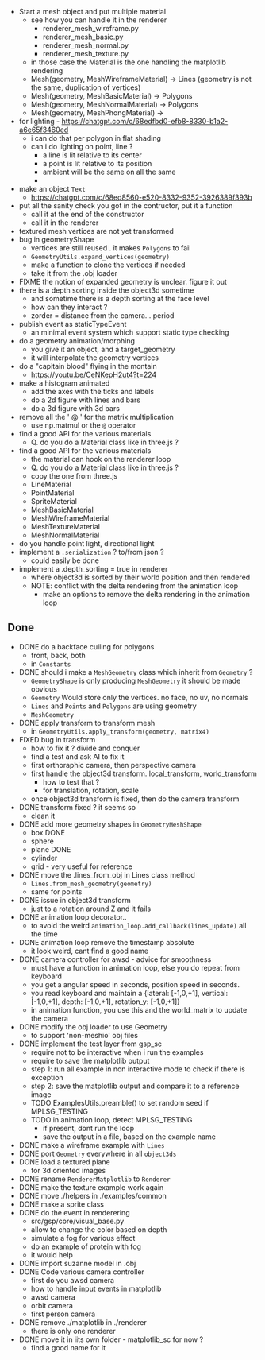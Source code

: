 - Start a mesh object and put multiple material
  - see how you can handle it in the renderer
    - renderer_mesh_wireframe.py
    - renderer_mesh_basic.py
    - renderer_mesh_normal.py
    - renderer_mesh_texture.py
  - in those case the Material is the one handling the matplotlib rendering
  - Mesh(geometry, MeshWireframeMaterial) -> Lines (geometry is not the same, duplication of vertices)
  - Mesh(geometry, MeshBasicMaterial) -> Polygons
  - Mesh(geometry, MeshNormalMaterial) -> Polygons
  - Mesh(geometry, MeshPhongMaterial) -> 
- for lighting - https://chatgpt.com/c/68edfbd0-efb8-8330-b1a2-a6e65f3460ed
  - i can do that per polygon in flat shading
  - can i do lighting on point, line ?
    - a line is lit relative to its center
    - a point is lit relative to its position
    - ambient will be the same on all the same
    - 
- make an object `Text`
  - https://chatgpt.com/c/68ed8560-e520-8332-9352-3926389f393b
- put all the sanity check you got in the contructor, put it a function
  - call it at the end of the constructor
  - call it in the renderer
- textured mesh vertices are not yet transformed
- bug in geometryShape
  - vertices are still reused . it makes `Polygons` to fail
  - `GeometryUtils.expand_vertices(geometry)`
  - make a function to clone the vertices if needed
  - take it from the .obj loader
- FIXME the notion of expanded geometry is unclear. figure it out
- there is a depth sorting inside the object3d sometime
  - and sometime there is a depth sorting at the face level
  - how can they interact ?
  - zorder = distance from the camera... period
- publish event as staticTypeEvent
  - an minimal event system which support static type checking
- do a geometry animation/morphing
  - you give it an object, and a target_geometry
  - it will interpolate the geometry vertices
- do a "capitain blood" flying in the montain
  - https://youtu.be/CeNKepH2ut4?t=224
- make a histogram animated
  - add the axes with the ticks and labels
  - do a 2d figure with lines and bars
  - do a 3d figure with 3d bars
- remove all the ' @ ' for the matrix multiplication
  - use np.matmul or the `@` operator
- find a good API for the various materials
  - Q. do you do a Material class like in three.js ?
- find a good API for the various materials
  - the material can hook on the renderer loop
  - Q. do you do a Material class like in three.js ?
  - copy the one from three.js
  - LineMaterial
  - PointMaterial
  - SpriteMaterial
  - MeshBasicMaterial
  - MeshWireframeMaterial
  - MeshTextureMaterial
  - MeshNormalMaterial
- do you handle point light, directional light
- implement a `.serialization` ? to/from json ?
  - could easily be done
- implement a .depth_sorting = true in renderer
  - where object3d is sorted by their world position and then rendered
  - NOTE: conflict with the delta rendering from the animation loop
    - make an options to remove the delta rendering in the animation loop


## Done
- DONE do a backface culling for polygons
  - front, back, both
  - in `Constants`
- DONE should i make a `MeshGeometry` class which inherit from `Geometry` ?
  - `GeometryShape` is only producing `MeshGeometry` it should be made obvious
  - `Geometry` Would store only the vertices. no face, no uv, no normals
  - `Lines` and `Points` and `Polygons` are using geometry
  - `MeshGeometry`
- DONE apply transform to transform mesh
  - in `GeometryUtils.apply_transform(geometry, matrix4)`
- FIXED bug in transform
  - how to fix it ? divide and conquer
  - find a test and ask AI to fix it
  - first orthoraphic camera, then perspective camera
  - first handle the object3d transform. local_transform, world_transform
    - how to test that ?
    - for translation, rotation, scale
  - once object3d transform is fixed, then do the camera transform 
- DONE transform fixed ? it seems so
  - clean it
- DONE add more geometry shapes in `GeometryMeshShape`
  - box DONE
  - sphere
  - plane DONE
  - cylinder
  - grid - very useful for reference
- DONE move the .lines_from_obj in Lines class method
  - `Lines.from_mesh_geometry(geometry)`
  - same for points
- DONE issue in object3d transform
  - just to a rotation around Z and it fails
- DONE animation loop decorator..
  - to avoid the weird `animation_loop.add_callback(lines_update)` all the time
- DONE animation loop remove the timestamp absolute
  - it look weird, cant find a good name
- DONE camera controller for awsd - advice for smoothness
  - must have a function in animation loop, else you do repeat from keyboard
  - you get a angular speed in seconds, position speed in seconds.
  - you read keyboard and maintain a {lateral: [-1,0,+1], vertical: [-1,0,+1], depth: [-1,0,+1], rotation_y: [-1,0,+1]}
  - in animation function, you use this and the world_matrix to update the camera 
- DONE modify the obj loader to use Geometry
  - to support 'non-meshio' obj files
- DONE implement the test layer from gsp_sc
  - require not to be interactive when i run the examples
  - require to save the matplotlib output
  - step 1: run all example in non interactive mode to check if there is exception
  - step 2: save the matplotlib output and compare it to a reference image
  - TODO ExamplesUtils.preamble() to set random seed if MPLSG_TESTING
  - TODO in animation loop, detect MPLSG_TESTING
    - if present, dont run the loop
    - save the output in a file, based on the example name
- DONE make a wireframe example with `Lines`
- DONE port `Geometry` everywhere in all `object3ds`
- DONE load a textured plane
  - for 3d oriented images
- DONE rename `RendererMatplotlib` to `Renderer`
- DONE make the texture example work again
- DONE move ./helpers in ./examples/common
- DONE make a sprite class
- DONE do the event in renderering
  - src/gsp/core/visual_base.py
  - allow to change the color based on depth
  - simulate a fog for various effect
  - do an example of protein with fog
  - it would help 
- DONE import suzanne model in .obj
- DONE Code various camera controller
  - first do you awsd camera
  - how to handle input events in matplotlib
  - awsd camera 
  - orbit camera
  - first person camera
- DONE remove ./matplotlib in ./renderer
  - there is only one renderer 
- DONE move it in iits own folder - matplotlib_sc for now ?
  - find a good name for it
